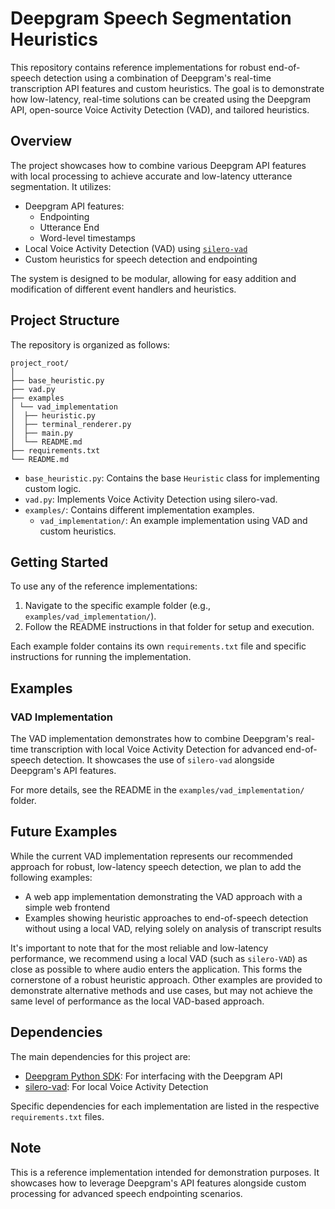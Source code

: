 # Deepgram Speech Segmentation Heuristics

This repository contains reference implementations for robust end-of-speech detection using a combination of Deepgram's real-time transcription API features and custom heuristics. The goal is to demonstrate how low-latency, real-time solutions can be created using the Deepgram API, open-source Voice Activity Detection (VAD), and tailored heuristics.

## Overview

The project showcases how to combine various Deepgram API features with local processing to achieve accurate and low-latency utterance segmentation. It utilizes:

- Deepgram API features:
  - Endpointing
  - Utterance End
  - Word-level timestamps
- Local Voice Activity Detection (VAD) using [`silero-vad`](https://github.com/snakers4/silero-vad)
- Custom heuristics for speech detection and endpointing

The system is designed to be modular, allowing for easy addition and modification of different event handlers and heuristics.

## Project Structure

The repository is organized as follows:
```
project_root/
│
├── base_heuristic.py
├── vad.py
├── examples
│ └── vad_implementation
│  ├── heuristic.py
│  ├── terminal_renderer.py
│  ├── main.py
│  └── README.md
├── requirements.txt
└── README.md
```

- `base_heuristic.py`: Contains the base `Heuristic` class for implementing custom logic.
- `vad.py`: Implements Voice Activity Detection using silero-vad.
- `examples/`: Contains different implementation examples.
  - `vad_implementation/`: An example implementation using VAD and custom heuristics.

## Getting Started

To use any of the reference implementations:

1. Navigate to the specific example folder (e.g., `examples/vad_implementation/`).
2. Follow the README instructions in that folder for setup and execution.

Each example folder contains its own `requirements.txt` file and specific instructions for running the implementation.

## Examples

### VAD Implementation

The VAD implementation demonstrates how to combine Deepgram's real-time transcription with local Voice Activity Detection for advanced end-of-speech detection. It showcases the use of `silero-vad` alongside Deepgram's API features.

For more details, see the README in the `examples/vad_implementation/` folder.

## Future Examples

While the current VAD implementation represents our recommended approach for robust, low-latency speech detection, we plan to add the following examples:

- A web app implementation demonstrating the VAD approach with a simple web frontend
- Examples showing heuristic approaches to end-of-speech detection without using a local VAD, relying solely on analysis of transcript results

It's important to note that for the most reliable and low-latency performance, we recommend using a local VAD (such as `silero-VAD`) as close as possible to where audio enters the application. This forms the cornerstone of a robust heuristic approach. Other examples are provided to demonstrate alternative methods and use cases, but may not achieve the same level of performance as the local VAD-based approach.

## Dependencies

The main dependencies for this project are:

- [Deepgram Python SDK](https://github.com/deepgram/deepgram-python): For interfacing with the Deepgram API
- [silero-vad](https://github.com/snakers4/silero-vad): For local Voice Activity Detection

Specific dependencies for each implementation are listed in the respective `requirements.txt` files.

## Note

This is a reference implementation intended for demonstration purposes. It showcases how to leverage Deepgram's API features alongside custom processing for advanced speech endpointing scenarios.
